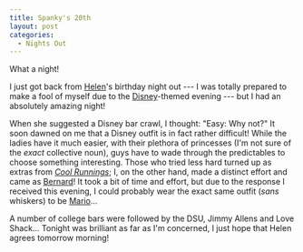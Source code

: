 ```yaml
---
title: Spanky's 20th
layout: post
categories:
  - Nights Out
---
```

What a night!

I just got back from [Helen](https://pictures.scholesmafia.co.uk/index.php/?profile=5)'s birthday night out --- I was totally prepared to make a fool of myself due to the [Disney](https://en.wikipedia.org/wiki/Table_of_Disney_characters)-themed evening --- but I had an absolutely amazing night!

When she suggested a Disney bar crawl, I thought: "Easy: Why not?" It soon dawned on me that a Disney outfit is in fact rather difficult! While the ladies have it much easier, with their plethora of princesses (I'm not sure of the _exact_ collective noun), guys have to wade through the predictables to choose something interesting. Those who tried less hard turned up as extras from _[Cool Runnings](https://en.wikipedia.org/wiki/Cool_Runnings)_; I, on the other hand, made a distinct effort and came as [Bernard](https://en.wikipedia.org/wiki/Bernard_(The_Rescuers))! It took a bit of time and effort, but due to the response I received this evening, I could probably wear the exact same outfit (_sans_ whiskers) to be [Mario](https://en.wikipedia.org/wiki/Mario)...

A number of college bars were followed by the DSU, Jimmy Allens and Love Shack... Tonight was brilliant as far as I'm concerned, I just hope that Helen agrees tomorrow morning!